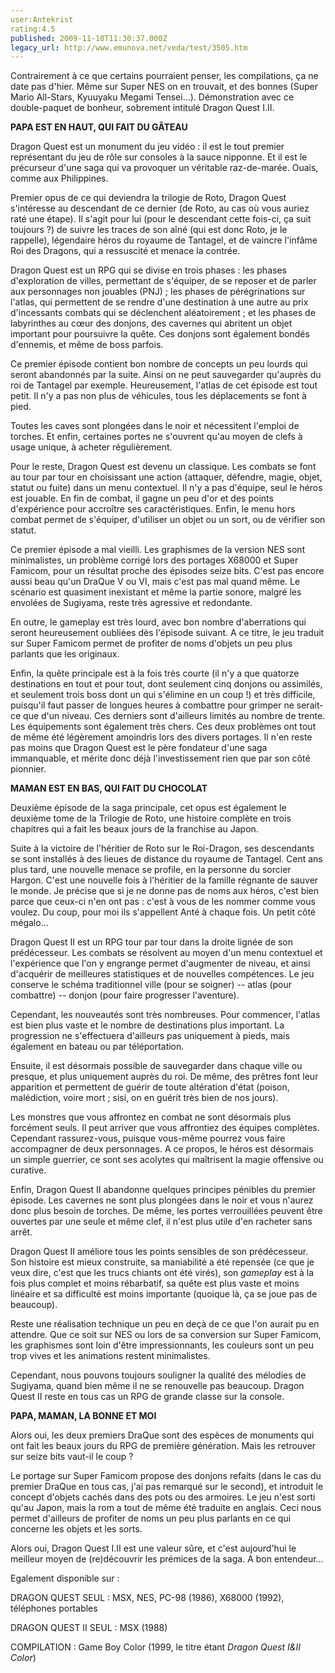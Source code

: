 ```yaml
---
user:Antekrist
rating:4.5
published: 2009-11-10T11:30:37.000Z
legacy_url: http://www.emunova.net/veda/test/3505.htm
---
```

Contrairement à ce que certains pourraient penser, les compilations, ça ne date pas d'hier. Même sur Super NES on en trouvait, et des bonnes (Super Mario All-Stars, Kyuuyaku Megami Tensei...). Démonstration avec ce double-paquet de bonheur, sobrement intitulé Dragon Quest I.II.  

  

**PAPA EST EN HAUT, QUI FAIT DU GÂTEAU**  

Dragon Quest est un monument du jeu vidéo : il est le tout premier représentant du jeu de rôle sur consoles à la sauce nipponne. Et il est le précurseur d'une saga qui va provoquer un véritable raz-de-marée. Ouais, comme aux Philippines.  

  

Premier opus de ce qui deviendra la trilogie de Roto, Dragon Quest s'intéresse au descendant de ce dernier (de Roto, au cas où vous auriez raté une étape). Il s'agit pour lui (pour le descendant cette fois-ci, ça suit toujours ?) de suivre les traces de son aîné (qui est donc Roto, je le rappelle), légendaire héros du royaume de Tantagel, et de vaincre l'infâme Roi des Dragons, qui a ressuscité et menace la contrée.  

  

Dragon Quest est un RPG qui se divise en trois phases : les phases d'exploration de villes, permettant de s'équiper, de se reposer et de parler aux personnages non jouables (PNJ) ; les phases de pérégrinations sur l'atlas, qui permettent de se rendre d'une destination à une autre au prix d'incessants combats qui se déclenchent aléatoirement ; et les phases de labyrinthes au cœur des donjons, des cavernes qui abritent un objet important pour poursuivre la quête. Ces donjons sont également bondés d'ennemis, et même de boss parfois.  

Ce premier épisode contient bon nombre de concepts un peu lourds qui seront abandonnés par la suite. Ainsi on ne peut sauvegarder qu'auprès du roi de Tantagel par exemple. Heureusement, l'atlas de cet épisode est tout petit. Il n'y a pas non plus de véhicules, tous les déplacements se font à pied.  

Toutes les caves sont plongées dans le noir et nécessitent l'emploi de torches. Et enfin, certaines portes ne s'ouvrent qu'au moyen de clefs à usage unique, à acheter régulièrement.  

Pour le reste, Dragon Quest est devenu un classique. Les combats se font au tour par tour en choisissant une action (attaquer, défendre, magie, objet, statut ou fuite) dans un menu contextuel. Il n'y a pas d'équipe, seul le héros est jouable. En fin de combat, il gagne un peu d'or et des points d'expérience pour accroître ses caractéristiques. Enfin, le menu hors combat permet de s'équiper, d'utiliser un objet ou un sort, ou de vérifier son statut.  

  

Ce premier épisode a mal vieilli. Les graphismes de la version NES sont minimalistes, un problème corrigé lors des portages X68000 et Super Famicom, pour un résultat proche des épisodes seize bits. C'est pas encore aussi beau qu'un DraQue V ou VI, mais c'est pas mal quand même. Le scénario est quasiment inexistant et même la partie sonore, malgré les envolées de Sugiyama, reste très agressive et redondante.  

En outre, le gameplay est très lourd, avec bon nombre d'aberrations qui seront heureusement oubliées dès l'épisode suivant. A ce titre, le jeu traduit sur Super Famicom permet de profiter de noms d'objets un peu plus parlants que les originaux.  

Enfin, la quête principale est à la fois très courte (il n'y a que quatorze destinations en tout et pour tout, dont seulement cinq donjons ou assimilés, et seulement trois boss dont un qui s'élimine en un coup !) et très difficile, puisqu'il faut passer de longues heures à combattre pour grimper ne serait-ce que d'un niveau. Ces derniers sont d'ailleurs limités au nombre de trente. Les équipements sont également très chers. Ces deux problèmes ont tout de même été légèrement amoindris lors des divers portages. Il n'en reste pas moins que Dragon Quest est le père fondateur d'une saga immanquable, et mérite donc déjà l'investissement rien que par son côté pionnier.  

  

**MAMAN EST EN BAS, QUI FAIT DU CHOCOLAT**  

Deuxième épisode de la saga principale, cet opus est également le deuxième tome de la Trilogie de Roto, une histoire complète en trois chapitres qui a fait les beaux jours de la franchise au Japon.  

  

Suite à la victoire de l'héritier de Roto sur le Roi-Dragon, ses descendants se sont installés à des lieues de distance du royaume de Tantagel. Cent ans plus tard, une nouvelle menace se profile, en la personne du sorcier Hargon. C'est une nouvelle fois à l'héritier de la famille régnante de sauver le monde. Je précise que si je ne donne pas de noms aux héros, c'est bien parce que ceux-ci n'en ont pas : c'est à vous de les nommer comme vous voulez. Du coup, pour moi ils s'appellent Anté à chaque fois. Un petit côté mégalo...  

  

Dragon Quest II est un RPG tour par tour dans la droite lignée de son prédécesseur. Les combats se résolvent au moyen d'un menu contextuel et l'expérience que l'on y engrange permet d'augmenter de niveau, et ainsi d'acquérir de meilleures statistiques et de nouvelles compétences. Le jeu conserve le schéma traditionnel ville (pour se soigner) -- atlas (pour combattre) -- donjon (pour faire progresser l'aventure).  

Cependant, les nouveautés sont très nombreuses. Pour commencer, l'atlas est bien plus vaste et le nombre de destinations plus important. La progression ne s'effectuera d'ailleurs pas uniquement à pieds, mais également en bateau ou par téléportation.  

Ensuite, il est désormais possible de sauvegarder dans chaque ville ou presque, et plus uniquement auprès du roi. De même, des prêtres font leur apparition et permettent de guérir de toute altération d'état (poison, malédiction, voire mort ; sisi, on en guérit très bien de nos jours).  

Les monstres que vous affrontez en combat ne sont désormais plus forcément seuls. Il peut arriver que vous affrontiez des équipes complètes. Cependant rassurez-vous, puisque vous-même pourrez vous faire accompagner de deux personnages. A ce propos, le héros est désormais un simple guerrier, ce sont ses acolytes qui maîtrisent la magie offensive ou curative.  

Enfin, Dragon Quest II abandonne quelques principes pénibles du premier épisode. Les cavernes ne sont plus plongées dans le noir et vous n'aurez donc plus besoin de torches. De même, les portes verrouillées peuvent être ouvertes par une seule et même clef, il n'est plus utile d'en racheter sans arrêt.  

  

Dragon Quest II améliore tous les points sensibles de son prédécesseur. Son histoire est mieux construite, sa maniabilité a été repensée (ce que je veux dire, c'est que les trucs chiants ont été virés), son _gameplay_ est à la fois plus complet et moins rébarbatif, sa quête est plus vaste et moins linéaire et sa difficulté est moins importante (quoique là, ça se joue pas de beaucoup).  

Reste une réalisation technique un peu en deçà de ce que l'on aurait pu en attendre. Que ce soit sur NES ou lors de sa conversion sur Super Famicom, les graphismes sont loin d'être impressionnants, les couleurs sont un peu trop vives et les animations restent minimalistes.  

Cependant, nous pouvons toujours souligner la qualité des mélodies de Sugiyama, quand bien même il ne se renouvelle pas beaucoup. Dragon Quest II reste en tous cas un RPG de grande classe sur la console.  

  

**PAPA, MAMAN, LA BONNE ET MOI**  

Alors oui, les deux premiers DraQue sont des espèces de monuments qui ont fait les beaux jours du RPG de première génération. Mais les retrouver sur seize bits vaut-il le coup ?  

Le portage sur Super Famicom propose des donjons refaits (dans le cas du premier DraQue en tous cas, j'ai pas remarqué sur le second), et introduit le concept d'objets cachés dans des pots ou des armoires. Le jeu n'est sorti qu'au Japon, mais la rom a tout de même été traduite en anglais. Ceci nous permet d'ailleurs de profiter de noms un peu plus parlants en ce qui concerne les objets et les sorts.  

Alors oui, Dragon Quest I.II est une valeur sûre, et c'est aujourd'hui le meilleur moyen de (re)découvrir les prémices de la saga. A bon entendeur...  

  

Egalement disponible sur :   

DRAGON QUEST SEUL : MSX, NES, PC-98 (1986), X68000 (1992), téléphones portables  

DRAGON QUEST II SEUL : MSX (1988)  

COMPILATION : Game Boy Color (1999, le titre étant _Dragon Quest I&II Color_)